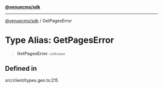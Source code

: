 [**@venuecms/sdk**](../README.md)

***

[@venuecms/sdk](../README.md) / GetPagesError

# Type Alias: GetPagesError

> **GetPagesError**: `unknown`

## Defined in

src/client/types.gen.ts:215

